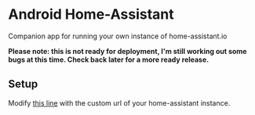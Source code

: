# Android Home-Assistant

Companion app for running your own instance of home-assistant.io

**Please note: this is not ready for deployment, I'm still working out some bugs at this time. Check back later for a more ready release.**

## Setup

Modify [this line](https://github.com/stephenway/AndroidHomeAssistant/blob/94ac8089ac69302108de2f783132007bdc1ccacf/app/src/main/java/com/way/stephen/homeassistant/MainActivity.java#L30) with the custom url of your home-assistant instance.
